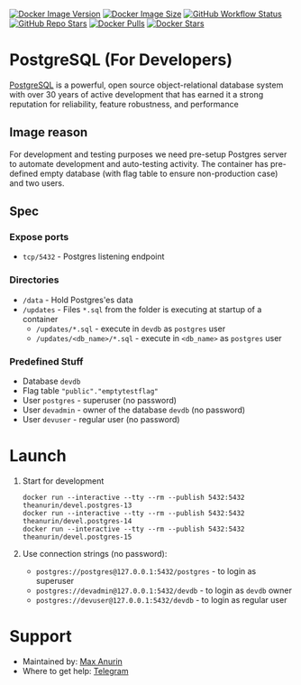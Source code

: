 [![Docker Image Version](https://img.shields.io/docker/v/theanurin/devel.postgres-13?sort=date&label=Version)](https://hub.docker.com/r/theanurin/devel.postgres-13/tags)
[![Docker Image Size](https://img.shields.io/docker/image-size/theanurin/devel.postgres-13?label=Image%20Size)](https://hub.docker.com/r/theanurin/devel.postgres-13/tags)
[![GitHub Workflow Status](https://img.shields.io/github/actions/workflow/status/theanurin/docker-images/devel.postgres-13-docker-image-release.yml?label=GitHub%20Workflow)](https://github.com/theanurin/docker-images/actions/workflows/devel.postgres-13-docker-image-release.yml)
[![GitHub Repo Stars](https://img.shields.io/github/stars/theanurin/docker-images?label=GitHub%20Starts)](https://github.com/theanurin/docker-images/tree/devel.postgres)
[![Docker Pulls](https://img.shields.io/docker/pulls/theanurin/devel.postgres-13?label=Docker%20Pulls)](https://hub.docker.com/r/theanurin/devel.postgres-13)
[![Docker Stars](https://img.shields.io/docker/stars/theanurin/devel.postgres-13?label=Docker%20Stars)](https://hub.docker.com/r/theanurin/devel.postgres-13)

# PostgreSQL (For Developers)

[PostgreSQL](https://www.postgresql.org/) is a powerful, open source object-relational database system with over 30 years of active development that has earned it a strong reputation for reliability, feature robustness, and performance

## Image reason

For development and testing purposes we need pre-setup Postgres server to automate development and auto-testing activity. The container has pre-defined empty database (with flag table to ensure non-production case) and two users.

## Spec

### Expose ports

* `tcp/5432` - Postgres listening endpoint

### Directories

* `/data` - Hold Postgres'es data
* `/updates` - Files `*.sql` from the folder is executing at startup of a container
    * `/updates/*.sql` - execute in `devdb` as `postgres` user
    * `/updates/<db_name>/*.sql` - execute in `<db_name>` as `postgres` user

### Predefined Stuff

* Database `devdb`
* Flag table `"public"."emptytestflag"`
* User `postgres` - superuser (no password)
* User `devadmin` - owner of the database `devdb` (no password)
* User `devuser` - regular user (no password)

# Launch

1. Start for development

    ```shell
    docker run --interactive --tty --rm --publish 5432:5432 theanurin/devel.postgres-13
    docker run --interactive --tty --rm --publish 5432:5432 theanurin/devel.postgres-14
    docker run --interactive --tty --rm --publish 5432:5432 theanurin/devel.postgres-15
    ```

1. Use connection strings (no password):

    * `postgres://postgres@127.0.0.1:5432/postgres` - to login as superuser
    * `postgres://devadmin@127.0.0.1:5432/devdb` - to login as `devdb` owner
    * `postgres://devuser@127.0.0.1:5432/devdb` - to login as regular user

# Support

* Maintained by: [Max Anurin](https://anurin.name/)
* Where to get help: [Telegram](https://t.me/theanurin)
